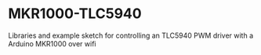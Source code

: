 # MKR1000-TLC5940
Libraries and example sketch for controlling an TLC5940 PWM driver with a Arduino MKR1000 over wifi
